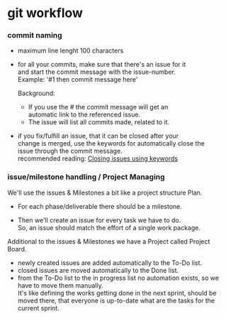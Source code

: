 # git workflow
### commit naming
  * maximum line lenght 100 characters

  * for all your commits, make sure that there's an issue for it  
    and start the commit message with the issue-number.  
    Example: '#1 then commit message here'  
    
    Background:  
      * If you use the #<issue number> the commit message will get an  
        automatic link to the referenced issue.  
      * The issue will list all commits made, related to it.  
  

  * if you fix/fulfill an issue, that it can be closed after your  
    change is merged, use the keywords for automatically close the  
    issue through the commit message.  
    recommended reading: [Closing issues using keywords](https://help.github.com/articles/closing-issues-using-keywords/)
  
### issue/milestone handling / Project Managing
We'll use the issues & Milestones a bit like a project structure Plan.  
  * For each phase/deliverable there should be a milestone.  

  * Then we'll create an issue for every task we have to do.  
    So, an issue should match the effort of a single work package.
  
Additional to the issues & Milestones we have a Project called 
Project Board.
  * newly created issues are added automatically to the To-Do list.  
  * closed issues are moved automatically to the Done list.  
  * from the To-Do list to the in progress list no automation exists, 
    so we have to move them manually.  
    It's like defining the works getting done in the next sprint, 
    should be moved there, that everyone is up-to-date what are the 
    tasks for the current sprint.
